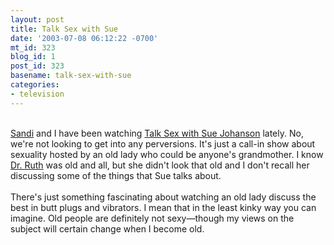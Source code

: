```yaml
---
layout: post
title: Talk Sex with Sue
date: '2003-07-08 06:12:22 -0700'
mt_id: 323
blog_id: 1
post_id: 323
basename: talk-sex-with-sue
categories:
- television
---
```

<br /><a href="/values/people/sandibrown.cfm">Sandi</a> and I have been watching <a href="http://www.talksexwithsue.com/">Talk Sex with Sue Johanson</a> lately. No, we're not looking to get into any perversions. It's just a call-in show about sexuality hosted by an old lady who could be anyone's grandmother. I know <a href="">Dr. Ruth</a> was old and all, but she didn't look that old and I don't recall her discussing some of the things that Sue talks about.<br /><br />There's just something fascinating about watching an old lady discuss the best in butt plugs and vibrators. I mean that in the least kinky way you can imagine. Old people are definitely not sexy&#x2014;though my views on the subject will certain change when I become old.<br /><br /><br />
